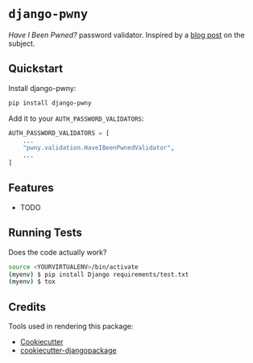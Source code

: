 # `django-pwny`

*Have I Been Pwned?* password validator. Inspired by a
[blog post](https://www.thedatashed.co.uk/2019/02/07/django-pwny/) on
the subject.

## Quickstart

Install django-pwny:

```sh
pip install django-pwny
```

Add it to your `AUTH_PASSWORD_VALIDATORS`:

``` python
AUTH_PASSWORD_VALIDATORS = [
    ...
    "pwny.validation.HaveIBeenPwnedValidator",
    ...
]
```

## Features

- TODO

## Running Tests

Does the code actually work?

```sh
source <YOURVIRTUALENV>/bin/activate
(myenv) $ pip install Django requirements/test.txt
(myenv) $ tox
```

## Credits

Tools used in rendering this package:

- [Cookiecutter](https://github.com/audreyr/cookiecutter)
- [cookiecutter-djangopackage](https://github.com/pydanny/cookiecutter-djangopackage)
